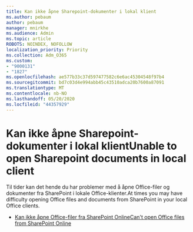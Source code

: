 ```yaml
---
title: Kan ikke åpne Sharepoint-dokumenter i lokal klient
ms.author: pebaum
author: pebaum
manager: mnirkhe
ms.audience: Admin
ms.topic: article
ROBOTS: NOINDEX, NOFOLLOW
localization_priority: Priority
ms.collection: Adm_O365
ms.custom:
- "9000131"
- "1827"
ms.openlocfilehash: ae577b33c37d597477582c6e6ac45304548f97b4
ms.sourcegitcommit: bd7c03d4e994abb45c43510adca20b7600a87091
ms.translationtype: MT
ms.contentlocale: nb-NO
ms.lasthandoff: 05/20/2020
ms.locfileid: "44357929"
---
```

# <a name="unable-to-open-sharepoint-documents-in-local-client"></a><span data-ttu-id="809f6-102">Kan ikke åpne Sharepoint-dokumenter i lokal klient</span><span class="sxs-lookup"><span data-stu-id="809f6-102">Unable to open Sharepoint documents in local client</span></span>

<span data-ttu-id="809f6-103">Til tider kan det hende du har problemer med å åpne Office-filer og dokumenter fra SharePoint i lokale Office-klienter.</span><span class="sxs-lookup"><span data-stu-id="809f6-103">At times you may have difficulty opening Office files and documents from SharePoint in your local Office clients.</span></span>
- [<span data-ttu-id="809f6-104">Kan ikke åpne Office-filer fra SharePoint Online</span><span class="sxs-lookup"><span data-stu-id="809f6-104">Can't open Office files from SharePoint Online</span></span>](https://docs.microsoft.com/sharepoint/troubleshoot/administration/cant-open-office-files)

